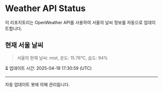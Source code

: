 
# Weather API Status

이 리포지토리는 OpenWeather API를 사용하여 서울의 날씨 정보를 자동으로 업데이트합니다.

## 현재 서울 날씨
> 서울의 현재 날씨: mist, 온도: 15.76°C, 습도: 94%

⏳ 업데이트 시간: 2025-04-18 17:30:59 (UTC)

---
자동 업데이트 봇에 의해 관리됩니다.
